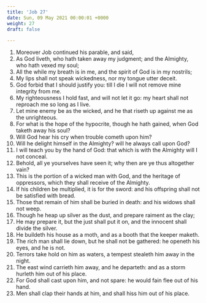 ```yaml
---
title: 'Job 27'
date: Sun, 09 May 2021 00:00:01 +0000
weight: 27
draft: false
  
---
```


1. Moreover Job continued his parable, and said,
2. As God liveth, who hath taken away my judgment; and the Almighty, who hath vexed my soul;
3. All the while my breath is in me, and the spirit of God is in my nostrils;
4. My lips shall not speak wickedness, nor my tongue utter deceit.
5. God forbid that I should justify you: till I die I will not remove mine integrity from me.
6. My righteousness I hold fast, and will not let it go: my heart shall not reproach me so long as I live.
7. Let mine enemy be as the wicked, and he that riseth up against me as the unrighteous.
8. For what is the hope of the hypocrite, though he hath gained, when God taketh away his soul?
9. Will God hear his cry when trouble cometh upon him?
10. Will he delight himself in the Almighty? will he always call upon God?
11. I will teach you by the hand of God: that which is with the Almighty will I not conceal.
12. Behold, all ye yourselves have seen it; why then are ye thus altogether vain?
13. This is the portion of a wicked man with God, and the heritage of oppressors, which they shall receive of the Almighty.
14. If his children be multiplied, it is for the sword: and his offspring shall not be satisfied with bread.
15. Those that remain of him shall be buried in death: and his widows shall not weep.
16. Though he heap up silver as the dust, and prepare raiment as the clay;
17. He may prepare it, but the just shall put it on, and the innocent shall divide the silver.
18. He buildeth his house as a moth, and as a booth that the keeper maketh.
19. The rich man shall lie down, but he shall not be gathered: he openeth his eyes, and he is not.
20. Terrors take hold on him as waters, a tempest stealeth him away in the night.
21. The east wind carrieth him away, and he departeth: and as a storm hurleth him out of his place.
22. For God shall cast upon him, and not spare: he would fain flee out of his hand.
23. Men shall clap their hands at him, and shall hiss him out of his place.
